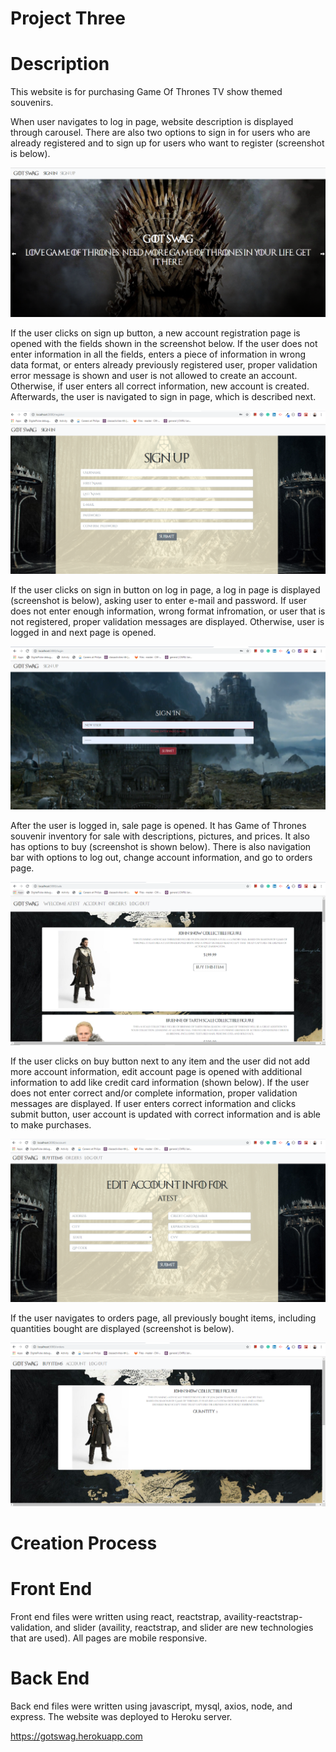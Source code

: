 # Project Three

# Description

This website is for purchasing Game Of Thrones TV show themed souvenirs.

When user navigates to log in page, website description is displayed through carousel. There are also two options to sign in for users who are already registered and to sign up for users who want to register (screenshot is below). 

![home](client/public/images/home.PNG)

If the user clicks on sign up button, a new account registration page is opened with the fields shown in the screenshot below. If the user does not enter information in all the fields, enters a piece of information in wrong data format, or enters already previously registered user, proper validation error message is shown and user is not allowed to create an account. Otherwise, if user enters all correct information, new account is created. Afterwards, the user is navigated to sign in page, which is described next.

![signup](client/public/images/signup.PNG)

If the user clicks on sign in button on log in page, a log in page is displayed (screenshot is below), asking user to enter e-mail and password. If user does not enter enough information, wrong format infromation, or user that is not registered, proper validation messages are displayed. Otherwise, user is logged in and next page is opened.

![signin](client/public/images/signin.PNG)

After the user is logged in, sale page is opened. It has Game of Thrones souvenir inventory for sale with descriptions, pictures, and prices. It also has options to buy (screenshot is shown below). There is also navigation bar with options to log out, change account information, and go to orders page.

![sale](client/public/images/sale.PNG)

If the user clicks on buy button next to any item and the user did not add more account information, edit account page is opened with additional information to add like credit card information (shown below). If the user does not enter correct and/or complete information, proper validation messages are displayed. If user enters correct information and clicks submit button, user account is updated with correct information and is able to make purchases.

![account](client/public/images/account.PNG)

If the user navigates to orders page, all previously bought items, including quantities bought are displayed (screenshot is below).

![order](client/public/images/order.PNG)

# Creation Process

# Front End

Front end files were written using react, reactstrap, availity-reactstrap-validation, and slider (availity, reactstrap, and slider are new technologies that are used). All pages are mobile responsive.

# Back End

Back end files were written using javascript, mysql, axios, node, and express. The website was deployed to Heroku server.

https://gotswag.herokuapp.com

